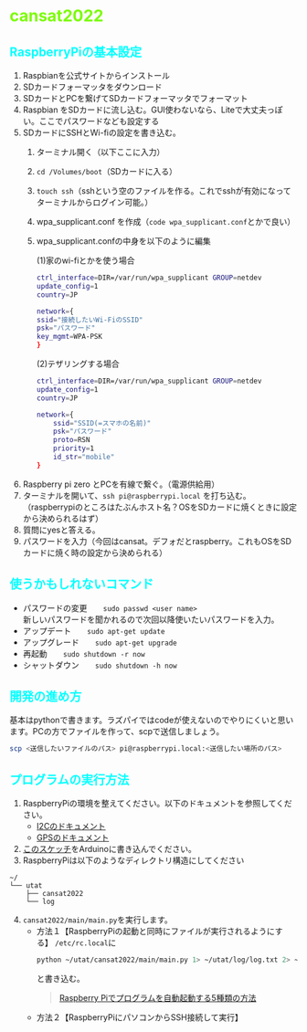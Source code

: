 # <span style="color : #7cfc00"> cansat2022 </span>

## <span style="color : #00ffff"> RaspberryPiの基本設定 </span>

1. Raspbianを公式サイトからインストール
2. SDカードフォーマッタをダウンロード
3. SDカードとPCを繋げてSDカードフォーマッタでフォーマット
4. Raspbian をSDカードに流し込む。GUI使わないなら、Liteで大丈夫っぽい。ここでパスワードなども設定する
5. SDカードにSSHとWi-fiの設定を書き込む。
	1. ターミナル開く（以下ここに入力）
	2. `cd /Volumes/boot`（SDカードに入る）
	3. `touch ssh`（sshという空のファイルを作る。これでsshが有効になってターミナルからログイン可能。）
	4. wpa_supplicant.conf を作成（`code wpa_supplicant.conf`とかで良い）
	5. wpa_supplicant.confの中身を以下のように編集

		(1)家のwi-fiとかを使う場合  
		```bash
		ctrl_interface=DIR=/var/run/wpa_supplicant GROUP=netdev
		update_config=1
		country=JP
		
		network={
		ssid="接続したいWi-FiのSSID"
		psk="パスワード"
		key_mgmt=WPA-PSK
		}
		```   

		(2)テザリングする場合  
		```bash
		ctrl_interface=DIR=/var/run/wpa_supplicant GROUP=netdev
		update_config=1
		country=JP

		network={
			ssid="SSID(=スマホの名前)"
			psk="パスワード"
			proto=RSN
			priority=1
			id_str="mobile"
		}
		```
6. Raspberry pi zero とPCを有線で繋ぐ。（電源供給用）
7. ターミナルを開いて、`ssh pi@raspberrypi.local` を打ち込む。（raspberrypiのところはたぶんホスト名？OSをSDカードに焼くときに設定から決められるはず）
8. 質問にyesと答える。
9. パスワードを入力（今回はcansat。デフォだとraspberry。これもOSをSDカードに焼く時の設定から決められる）

## <span style="color : #00ffff"> 使うかもしれないコマンド </span>

* パスワードの変更　　`sudo passwd <user name>`  
新しいパスワードを聞かれるので次回以降使いたいパスワードを入力。  
* アップデート　　`sudo apt-get update`  
* アップグレード　　`sudo apt-get upgrade`  
* 再起動　　`sudo shutdown -r now`  
* シャットダウン　　`sudo shutdown -h now`  

## <span style="color : #00ffff"> 開発の進め方 </span>

基本はpythonで書きます。ラズパイではcodeが使えないのでやりにくいと思います。PCの方でファイルを作って、scpで送信しましょう。  
```bash
scp <送信したいファイルのパス> pi@raspberrypi.local:<送信したい場所のパス>
```

## <span style="color : #00ffff"> プログラムの実行方法 </span>

1. RaspberryPiの環境を整えてください。以下のドキュメントを参照してください。
	* [I2Cのドキュメント](https://github.com/tossyy/cansat2022/blob/master/unit_test/i2c/I2C.md)
	* [GPSのドキュメント](https://github.com/tossyy/cansat2022/blob/master/unit_test/gps/gps_doc.md)
2. [このスケッチ](https://github.com/tossyy/cansat2022/blob/master/unit_test/arduino/i2c_test.cpp)をArduinoに書き込んでください。
3. RaspberryPiは以下のようなディレクトリ構造にしてください
```
~/
└── utat
	├── cansat2022
	└── log
```
4. `cansat2022/main/main.py`を実行します。
	* 方法１【RaspberryPiの起動と同時にファイルが実行されるようにする】
		`/etc/rc.local`に
		```bash
		python ~/utat/cansat2022/main/main.py 1> ~/utat/log/log.txt 2> ~/utat/log/error.txt
		```
		と書き込む。
		> [Raspberry Piでプログラムを自動起動する5種類の方法](https://qiita.com/karaage0703/items/ed18f318a1775b28eab4)
	* 方法２【RaspberryPiにパソコンからSSH接続して実行】